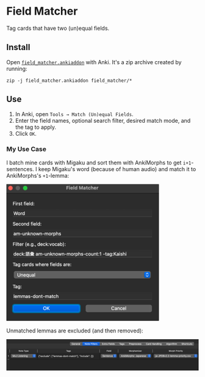 # Field Matcher

Tag cards that have two (un)equal fields.

## Install

Open [`field_matcher.ankiaddon`](field_matcher.ankiaddon) with Anki.
It's a zip archive created by running:

    zip -j field_matcher.ankiaddon field_matcher/*

## Use

1. In Anki, open `Tools → Match (Un)equal Fields`.
2. Enter the field names, optional search filter, desired match mode, and the tag to apply.
3. Click `OK`.

### My Use Case

I batch mine cards with Migaku and sort them with AnkiMorphs to get `i+1`-sentences.
I keep Migaku's word (because of human audio) and match it to AnkiMorphs's `+1`-lemma:

   <img src='media/fm_settings.png' width='400'>

Unmatched lemmas are excluded (and then removed):

   <img src='media/am_settings.png' width='800'>
